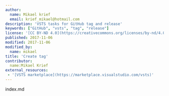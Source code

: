 ```yaml
---
author:
  name: Mikael krief
  email: krief_mikael@hotmail.com
description: 'VSTS tasks for GitHub tag and release'
keywords: ["GitHub", "vsts", "tag", "release"]
license: '[CC BY-ND 4.0](https://creativecommons.org/licenses/by-nd/4.0)'
published: 2017-11-06
modified: 2017-11-06
modified_by:
  name: mikael
title: 'Create tag'
contributor:
  name:Mikael Krief
external_resources:
 - '[VSTS marketplace](https://marketplace.visualstudio.com/vsts)'
---
```


index.md
